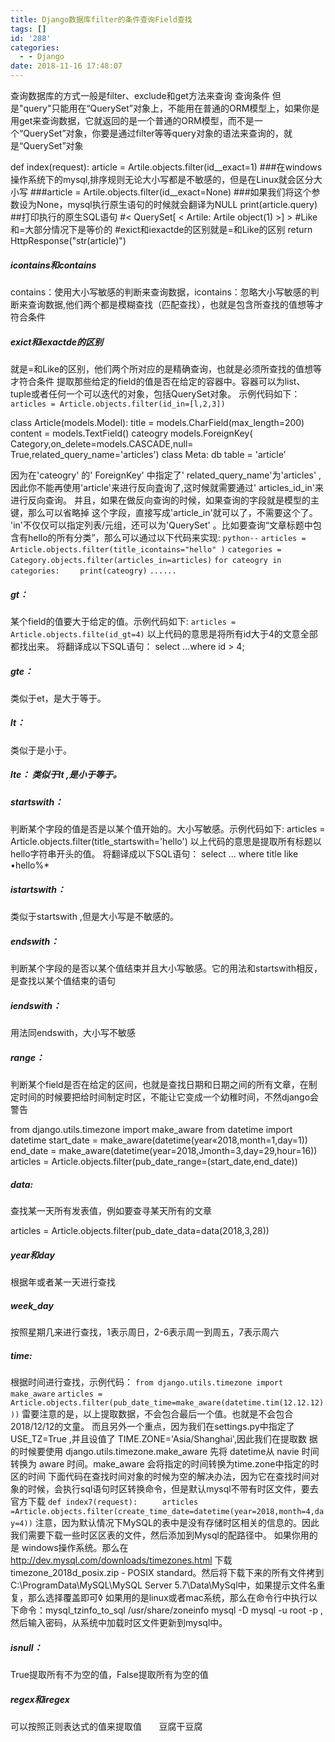 ```yaml
---
title: Django数据库filter的条件查询Field查找
tags: []
id: '288'
categories:
  - - Django
date: 2018-11-16 17:48:07
---
```


查询数据库的方式一般是filter、exclude和get方法来查询 查询条件 但是"query"只能用在“QuerySet”对象上，不能用在普通的ORM模型上，如果你是用get来查询数据，它就返回的是一个普通的ORM模型，而不是一个“QuerySet”对象，你要是通过filter等等query对象的语法来查询的，就是“QuerySet”对象

def index(request):
    article = Artile.objects.filter(id\_\_exact=1)
    ###在windows操作系统下的mysql,排序规则无论大小写都是不敏感的，但是在Linux就会区分大小写
    ###article = Artile.objects.filter(id\_\_exact=None)
    ###如果我们将这个参数设为None，mysql执行原生语句的时候就会翻译为NULL
    print(article.query) ##打印执行的原生SQL语句
    #< QuerySet\[ < Artile: Artile object(1) >\] >
    #Like和=大部分情况下是等价的
    #exict和iexactde的区别就是=和Like的区别
    return HttpResponse("str(article)")

##### icontains和contains

contains：使用大小写敏感的判断来查询数据，icontains：忽略大小写敏感的判断来查询数据,他们两个都是模糊查找（匹配查找），也就是包含所查找的值想等才符合条件

##### exict和iexactde的区别

就是=和Like的区别，他们两个所对应的是精确查询，也就是必须所查找的值想等才符合条件 提取那些给定的field的值是否在给定的容器中。容器可以为list、tuple或者任何一个可以迭代的对象，包括QuerySet对象。 示例代码如下： `articles = Article.objects.filter(id_in=[l,2,3])`

class Article(models.Model):
    title = models.CharField(max\_length=200) 
    content = models.TextField()
    cateogry models.ForeignKey( Category,on\_delete=models.CASCADE,null= True,related\_query\_name='articles')
        class Meta:
            db table = 'article'

因为在'cateogry' 的' ForeignKey' 中指定了' related\_query\_name'为'articles' ,因此你不能再使用'article'来进行反向査询了,这时候就需要通过' articles\_id\_in'来进行反向查询。 并且，如果在做反向查询的时候，如果查询的字段就是模型的主键，那么可以省略掉 这个字段，直接写成'article\_in'就可以了，不需要这个了。 'in'不仅仅可以指定列表/元组，还可以为'QuerySet' 。比如要查询“文章标题中包含有hello的所有分类”，那么可以通过以下代码来实现: `python--` `articles = Article.objects.filter(title_icontains="hello" )` `categories = Category.objects.filter(articles_in=articles)` `for cateogry in categories:` `    print(cateogry)` `......`

##### gt：

某个field的值要大于给定的值。示例代码如下: `articles = Article.objects.filte(id_gt=4)` 以上代码的意思是将所有id大于4的文意全部都找出来。 将翻译成以下SQL语句： select …where id > 4;

##### gte：

类似于et，是大于等于。

##### lt：

类似于是小于。

##### lte： 类似于lt ,是小于等于。

##### startswith：

判断某个字段的值是否是以某个值开始的。大小写敏感。示例代码如下: articles = Article.objects.filter(title\_startswith='hello') 以上代码的意思是提取所有标题以hello字符串开头的值。 将翻译成以下SQL语句： select ... where title like •hello%\*

##### istartswith：

类似于startswith ,但是大小写是不敏感的。

##### endswith：

判断某个字段的是否以某个值结束并且大小写敏感。它的用法和startswith相反，是查找以某个值结束的语句

##### iendswith：

用法同endswith，大小写不敏感

##### range：

判断某个field是否在给定的区间，也就是查找日期和日期之间的所有文章，在制定时间的时候要把给时间制定时区，不能让它变成一个幼稚时间，不然django会警告

from django.utils.timezone import make\_aware
from datetime import datetime
    start\_date = make\_aware(datetime(year«2018,month=1,day=1))
    end\_date = make\_aware(datetime(year=2018,Jmonth=3,day=29,hour=16))
    articles = Article.objects.filter(pub\_date\_range=(start\_date,end\_date))

##### data:

查找某一天所有发表值，例如要查寻某天所有的文章

articles = Article.objects.filter(pub\_date\_data=data(2018,3,28))

##### year和day

根据年或者某一天进行查找

##### week\_day

按照星期几来进行查找，1表示周日，2-6表示周一到周五，7表示周六

##### time:

根据时间进行查找，示例代码： `from django.utils.timezone import make_aware` `articles = Article.objects.filter(pub_date_time=make_aware(datetime.tim(12.12.12)))` 雷要注意的是，以上提取数据，不会包合最后一个值。也就是不会包合2018/12/12的文童。 而且另外一个重点，因为我们在settings.py中指定了 USE\_TZ=True ,并且设值了 TIME.ZONE='Asia/Shanghai',因此我们在提取数 据的时候要使用 django.utils.timezone.make\_aware 先将 datetime从 navie 时间转换为 aware 时间。make\_aware 会将指定的时间转换为time.zone中指定的时区的时间 下面代码在查找时间对象的时候为空的解决办法，因为它在查找时间对象的时候，会执行sql语句时区转换命令，但是默认mysql不带有时区文件，要去官方下载 `def index7(request):` `     articles =Article.objects.filter(create_time_date=datetime(year=2018,month=4,day=4))` 注意，因为默认情况下MySQL的表中是没有存储时区相关的信息的。因此我们需要下载一些时区区表的文件，然后添加到Mysql的配路径中。 如果你用的是 windows操作系统。那么在 http://dev.mysql.com/downloads/timezones.html 下载timezone\_2018d\_posix.zip - POSIX standard。然后将下载下来的所有文件拷到 C:\\ProgramData\\MySQL\\MySQL Server 5.7\\Data\\MySql中，如果提示文件名重复，那么选择覆盖即可◊ 如果用的是linux或者mac系统，那么在命令行中执行以下命令：mysql\_tzinfo\_to\_sql /usr/share/zoneinfo mysql -D mysql -u root -p ,然后输入密码，从系统中加载时区文件更新到mysql中。

##### isnull：

True提取所有不为空的值，False提取所有为空的值

##### regex和iregex

可以按照正则表达式的值来提取值       豆腐干豆腐